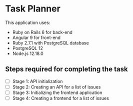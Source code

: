 # Task Planner

This application uses:
* Ruby on Rails 6 for back-end
* Angular 9 for front-end
* Ruby 2.7.1 with PostgreSQL database
* PostgreSQL 12
* Node.js 12.18.0

## Steps required for completing the task

- [ ] Stage 1: API initialization
- [ ] Stage 2: Creating an API for a list of issues
- [ ] Stage 3: Initializing the frontend application
- [ ] Stage 4: Creating a frontend for a list of issues